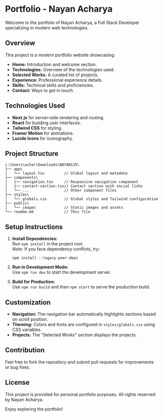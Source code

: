 # Portfolio - Nayan Acharya

Welcome to the portfolio of Nayan Acharya, a Full Stack Developer specializing in modern web technologies.

## Overview

This project is a modern portfolio website showcasing:

- **Home:** Introduction and welcome section.
- **Technologies:** Overview of the technologies used.
- **Selected Works:** A curated list of projects.
- **Experience:** Professional experience details.
- **Skills:** Technical skills and proficiencies.
- **Contact:** Ways to get in touch.

## Technologies Used

- **Next.js** for server-side rendering and routing.
- **React** for building user interfaces.
- **Tailwind CSS** for styling.
- **Framer Motion** for animations.
- **Lucide Icons** for iconography.

## Project Structure

```
c:\Users\achar\Downloads\NAYAN135\
├── app\
│   └── layout.tsx         // Global layout and metadata
├── components\
│   ├── navigation.tsx     // Responsive navigation component
│   ├── contact-section.tsx// Contact section with social links
│   └── ...                // Other component files
├── styles\
│   └── globals.css        // Global styles and Tailwind configuration
├── public\
│   └── images             // Static images and assets
└── readme.md              // This file
```

## Setup Instructions

1. **Install Dependencies:**  
   Run `npm install` in the project root.  
   _Note:_ If you face dependency conflicts, try:

   ```
   npm install --legacy-peer-deps
   ```

2. **Run in Development Mode:**  
   Use `npm run dev` to start the development server.

3. **Build for Production:**  
   Use `npm run build` and then `npm start` to serve the production build.

## Customization

- **Navigation:** The navigation bar automatically highlights sections based on scroll position.
- **Theming:** Colors and fonts are configured in `styles/globals.css` using CSS variables.
- **Projects:** The "Selected Works" section displays the projects.

## Contribution

Feel free to fork the repository and submit pull requests for improvements or bug fixes.

## License

This project is provided for personal portfolio purposes. All rights reserved by Nayan Acharya.

Enjoy exploring the portfolio!
